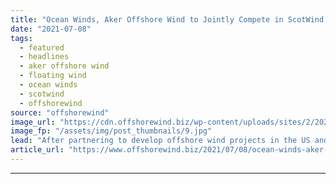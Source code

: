 ```yaml
---
title: "Ocean Winds, Aker Offshore Wind to Jointly Compete in ScotWind Auction"
date: "2021-07-08"
tags: 
  - featured
  - headlines
  - aker offshore wind
  - floating wind
  - ocean winds
  - scotwind
  - offshorewind
source: "offshorewind"
image_url: "https://cdn.offshorewind.biz/wp-content/uploads/sites/2/2020/08/19091048/Principle-Power_WindFloat-Atlantic.jpg"
image_fp: "/assets/img/post_thumbnails/9.jpg"
lead: "After partnering to develop offshore wind projects in the US and South Korea, Ocean"
article_url: "https://www.offshorewind.biz/2021/07/08/ocean-winds-aker-offshore-wind-to-jointly-compete-in-scotwind-auction/"
---
```


---
